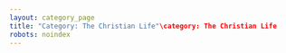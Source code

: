 ```yaml
---
layout: category_page
title: "Category: The Christian Life"\category: The Christian Life
robots: noindex
---
```

